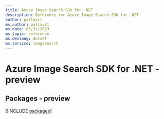 ```yaml
---
title: Azure Image Search SDK for .NET
description: Reference for Azure Image Search SDK for .NET
author: pallavit
ms.author: pallavit
ms.data: 05/31/2023
ms.topic: reference
ms.devlang: dotnet
ms.service: imagesearch
---
```

# Azure Image Search SDK for .NET - preview
## Packages - preview
[!INCLUDE [packages](image-search-index.md)]
